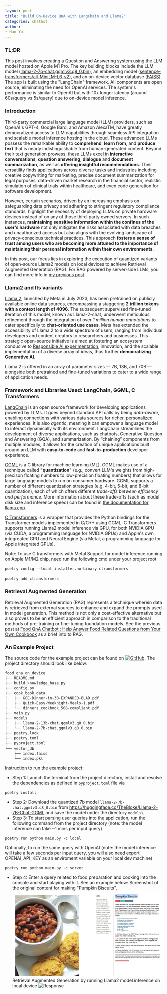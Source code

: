 ```yaml
---
layout: post
title: "Build On-Device QnA with LangChain and Llama2"
categories: chatbot
author: 
- Han Yu
---
```

### TL;DR
This post involves creating a Question and Answering system using the LLM model hosted on Apple M1 Pro. The key building blocks include the LLM model ([llama-2-7b-chat.ggmlv3.q8_0.bin](https://huggingface.co/TheBloke/Llama-2-7B-Chat-GGML)), an embedding model ([sentence-transformers/all-MiniLM-L6-v2](https://huggingface.co/sentence-transformers/all-MiniLM-L6-v2)), and an on-device vector database ([FAISS](https://github.com/facebookresearch/faiss)). The app is built using the "LangChain" framework. All components are open source, eliminating the need for OpenAI services. The system's performance is similar to OpenAI but with 10x longer latency (around 60s/query vs 5s/query) due to on-device model inference.

### Introduction 
Third-party commercial large language model (LLM) providers, such as OpenAI's GPT-4, Google Bard, and Amazon AlexaTM, have greatly democratized access to LLM capabilities through seamless API integration and scalable model inference hosting in the cloud. These advanced LLMs possess the remarkable ability to **comprehend**, **learn from**, and **produce text** that is nearly indistinguishable from human-generated content. Beyond their text generation prowess, these LLMs excel in **interactive conversations**, **question answering**, **dialogue** and **document summarization**, as well as **offering insightful recommendations**. Their versatility finds applications across diverse tasks and industries including creative copywriting for marketing, precise document summarization for legal purposes, data-driven market research in the financial sector, realistic simulation of clinical trials within healthcare, and even code generation for software development.

However, certain scenarios, driven by an increasing emphasis on safeguarding data privacy and adhering to stringent regulatory compliance standards, highlight the necessity of deploying LLMs on private hardware devices instead of on any of those third-party owned servers. In such instances, **maintaining sensitive information within the confines of the user's hardware** not only mitigates the risks associated with data breaches and unauthorized access but also aligns with the evolving landscape of privacy-conscious technical practices. This approach **fosters a sense of trust among users who are becoming more attuned to the importance of maintaining their personal information within their own environments**.

In this post, our focus lies in exploring the execution of quantized variants of open-source Llama2 models on local devices to achieve Retrieval Augmented Generation (RAG). For RAG powered by server-side LLMs, you can find more info in [my previous post](https://bearbearyu1223.github.io/chatbot/2023/07/31/food-qna-on-server-llm.html). 

### Llama2 and Its variants 
[Llama 2](https://ai.meta.com/resources/models-and-libraries/llama/), launched by Meta in July 2023, has been pretrained on publicly available online data sources, encompassing a staggering **2 trillion tokens with a context length of 4096**. The subsequent supervised fine-tuned iteration of this model, known as Llama-2-chat, underwent meticulous refinement through the integration of over *1 million human annotations* to cater specifically to **chat-oriented use cases**. Meta has extended the accessibility of Llama 2 to a wide spectrum of users, ranging from individual developers and content creators to researchers and businesses. This strategic open-source initiative is aimed at fostering an ecosystem conducive to [Responsible AI experimentation](https://ai.meta.com/static-resource/responsible-use-guide/), innovation, and the scalable implementation of a diverse array of ideas, thus further **democratizing Generative AI**.

Llama 2 is offered in an array of parameter sizes — 7B, 13B, and 70B — alongside both pretrained and fine-tuned variations to cater to a wide range of application needs.

### Framework and Libraries Used: LangChain, GGML, C Transformers 
[LangChain](https://python.langchain.com/docs/get_started/introduction.html) is an open source framework for developing applications powered by LLMs. It goes beyond standard API calls by being *data-aware*, enabling connections with various data sources for richer, personalized experiences. It is also *agentic*, meaning it can empower a language model to interact dynamically with its environment. LangChain streamlines the development of diverse applications, such as chatbots, Generative Question and Answering (GQA), and summarization. By “chaining” components from multiple modules, it allows for the creation of unique applications built around an LLM with **easy-to-code** and **fast-to-production** developer experience. 


[GGML](https://github.com/ggerganov/ggml) is a C library for machine learning (ML). GGML makes use of a technique called **"quantization"** (e.g., convert LLM's weights from high-precison floating numbers to low-precision floating numbers) that allows for large language models to run on consumer hardware. GGML supports a number of different quantization strategies (e.g. 4-bit, 5-bit, and 8-bit quantization), each of which offers different *trade-offs between efficiency and performance*. More information about these trade-offs (such as model disk size and inference speed) can be found in [the documentation for llama.cpp](https://github.com/ggerganov/llama.cpp). 

[C Transformers](https://github.com/marella/ctransformers) is a wrapper that provides the Python bindings for the Transformer models implemented in C/C++ using GGML. 
C Transformers supports running Llama2 model inference via GPU, for both NVIDIA GPU (via CUDA, a programming language for NVIDIA GPUs) and Apple's own integreated GPU and Neural Engine (via Metal, a programming language for Apple integrated GPUs).

Note: To use C transformers with Metal Support for model inference running on Apple M1/M2 chip, need run the following cmd under your project root
```
poetry config --local installer.no-binary ctransformers

poetry add ctransformers 
```

### Retrieval Augmented Generation
Retrieval Augmented Generation (RAG) represents a technique wherein data is retrieved from external sources to enhance and expand the prompts used in model generation. This method is not only a cost-effective alternative but also proves to be an efficient approach in comparison to the traditional methods of pre-training or fine-tuning foundation models.
See the previous post at [Food QnA Chatbot : Help Answer Food Related Questions from Your Own Cookbook](https://bearbearyu1223.github.io/chatbot/2023/07/31/food-qna-on-server-llm.html) as a brief into to RAG. 

### An Example Project 
The source code for the example project can be found on [![GitHub](https://img.shields.io/badge/github-%23121011.svg?style=for-the-badge&logo=github&logoColor=white)](https://github.com/bearbearyu1223/langchain_playground/tree/main/food_qna_on_device). The project directory should look like below:
```
food_qna_on_device
├── README.md
├── build_knowledge_base.py
├── config.py
├── cook_book_data
│   ├── GCE-Dinner-in-30-EXPANDED-BLAD.pdf
│   ├── Quick-Easy-Weeknight-Meals-1.pdf
│   └── dinners_cookbook_508-compliant.pdf
├── main.py
├── models
│   ├── llama-2-13b-chat.ggmlv3.q8_0.bin
│   └── llama-2-7b-chat.ggmlv3.q8_0.bin
├── poetry.lock
├── poetry.toml
├── pyproject.toml
└── vector_db
    ├── index.faiss
    └── index.pkl
```

Instruction to run the example project:
* Step 1: Launch the terminal from the project directory, install and resolve the dependencies as defined in `pyproject.toml` file via
```
poetry install
```
* Step 2: Download the quantized 7b model `llama-2-7b-chat.ggmlv3.q8_0.bin` from https://huggingface.co/TheBloke/Llama-2-7B-Chat-GGML and save the model under the directory ``models\`` 
* Step 3: To start parsing user queries into the application, run the following command from the project directory (note: the model inference can take ~1 mins per input query)
```
poetry run python main.py -c local 
``` 
Optionally, to run the same query with OpenAI (note: the model inference will take a few seconds per input query, you will also need export OPENAI_API_KEY as an enviroment variable on your local dev machine)
```
poetry run python main.py -c server
``` 
* Step 4: Enter a query related to food preparation and cooking into the console and start playing with it. 
See an example below:
Screenshot of the original content for making "Pumpkin Biscuits". 
 ![Original Content](/assets/picture/2023_08_14_food_qna_on_device_llm/original.png)
Retrieval Augmented Generation by running Llama2 model inference on local device
 ![Response](/assets/picture/2023_08_14_food_qna_on_device_llm/response.png)

